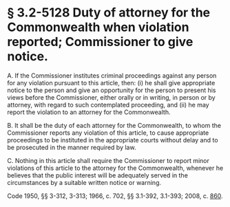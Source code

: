 # § 3.2-5128 Duty of attorney for the Commonwealth when violation reported; Commissioner to give notice.

<p>A. If the Commissioner institutes criminal proceedings against any person for any violation pursuant to this article, then: (i) he shall give appropriate notice to the person and give an opportunity for the person to present his views before the Commissioner, either orally or in writing, in person or by attorney, with regard to such contemplated proceeding, and (ii) he may report the violation to an attorney for the Commonwealth.</p><p>B. It shall be the duty of each attorney for the Commonwealth, to whom the Commissioner reports any violation of this article, to cause appropriate proceedings to be instituted in the appropriate courts without delay and to be prosecuted in the manner required by law.</p><p>C. Nothing in this article shall require the Commissioner to report minor violations of this article to the attorney for the Commonwealth, whenever he believes that the public interest will be adequately served in the circumstances by a suitable written notice or warning.</p><p>Code 1950, §§ 3-312, 3-313; 1966, c. 702, §§ 3.1-392, 3.1-393; 2008, c. <a href='http://lis.virginia.gov/cgi-bin/legp604.exe?081+ful+CHAP0860'>860</a>.</p>
